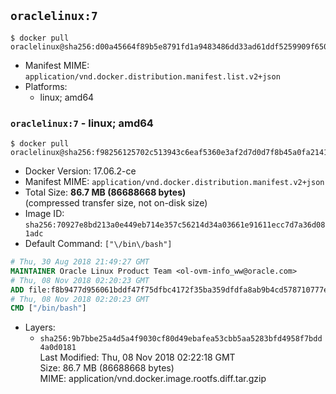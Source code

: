## `oraclelinux:7`

```console
$ docker pull oraclelinux@sha256:d00a45664f89b5e8791fd1a9483486dd33ad61ddf5259909f650ac2b450e0f1e
```

-	Manifest MIME: `application/vnd.docker.distribution.manifest.list.v2+json`
-	Platforms:
	-	linux; amd64

### `oraclelinux:7` - linux; amd64

```console
$ docker pull oraclelinux@sha256:f98256125702c513943c6eaf5360e3af2d7d0d7f8b45a0fa214181024e48b93d
```

-	Docker Version: 17.06.2-ce
-	Manifest MIME: `application/vnd.docker.distribution.manifest.v2+json`
-	Total Size: **86.7 MB (86688668 bytes)**  
	(compressed transfer size, not on-disk size)
-	Image ID: `sha256:70927e8bd213a0e449eb714e357c56214d34a03661e91611ecc7d7a36d081adc`
-	Default Command: `["\/bin\/bash"]`

```dockerfile
# Thu, 30 Aug 2018 21:49:27 GMT
MAINTAINER Oracle Linux Product Team <ol-ovm-info_ww@oracle.com>
# Thu, 08 Nov 2018 02:20:23 GMT
ADD file:f8b9477d956061bddf47f75dfbc4172f35ba359dfdfa8ab9b4cd578710777e9b in / 
# Thu, 08 Nov 2018 02:20:23 GMT
CMD ["/bin/bash"]
```

-	Layers:
	-	`sha256:9b7bbe25a4d5a4f9030cf80d49ebafea53cbb5aa5283bfd4958f7bdd4a0d0181`  
		Last Modified: Thu, 08 Nov 2018 02:22:18 GMT  
		Size: 86.7 MB (86688668 bytes)  
		MIME: application/vnd.docker.image.rootfs.diff.tar.gzip
